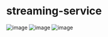 # streaming-service

![image](https://github.com/StjepanPetrovic/streaming-service/assets/79259870/4a8a3311-5eac-4c3d-9dca-9a5ade47713e)
![image](https://github.com/StjepanPetrovic/streaming-service/assets/79259870/f879ae17-dfda-4c07-944c-3c9a8c838652)
![image](https://github.com/StjepanPetrovic/streaming-service/assets/79259870/90cfcaa6-061a-47a8-982d-043615fb3979)
